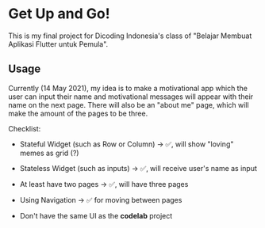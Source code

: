 # Get Up and Go!

This is my final project for Dicoding Indonesia's class of "Belajar Membuat Aplikasi Flutter untuk Pemula".

## Usage

Currently (14 May 2021), my idea is to make a motivational app which the user can input their name and motivational messages will appear with their name on the next page. There will also be an "about me" page, which will make the amount of the pages to be three.

Checklist:

- Stateful Widget (such as Row or Column) -> ✅, will show "loving" memes as grid (?)

- Stateless Widget (such as inputs) ->  ✅, will receive user's name as input

- At least have two pages -> ✅, will have three pages

- Using Navigation -> ✅ for moving between pages

- Don't have the same UI as the **codelab** project
